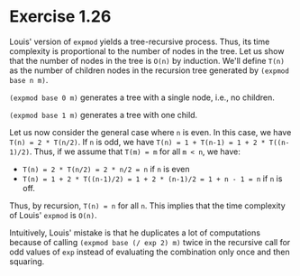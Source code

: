 # Exercise 1.26

Louis' version of `expmod` yields a tree-recursive process. Thus, its time complexity is proportional to the number of nodes in the tree. Let us show that the number of nodes in the tree is `O(n)` by induction. We'll define `T(n)` as the number of children nodes in the recursion tree generated by `(expmod base n m)`.

`(expmod base 0 m)` generates a tree with a single node, i.e., no children.

`(expmod base 1 m)` generates a tree with one child.

Let us now consider the general case where `n` is even. In this case, we have `T(n) = 2 * T(n/2)`. If `n` is odd, we have `T(n) = 1 + T(n-1) = 1 + 2 * T((n-1)/2)`. Thus, if we assume that `T(m) = m` for all `m < n`, we have:

- `T(n) = 2 * T(n/2) = 2 * n/2 = n` if `n` is even
- `T(n) = 1 + 2 * T((n-1)/2) = 1 + 2 * (n-1)/2 = 1 + n - 1 = n` if `n` is off.

Thus, by recursion, `T(n) = n` for all `n`. This implies that the time complexity of Louis' `expmod` is `O(n)`.

Intuitively, Louis' mistake is that he duplicates a lot of computations because of calling `(expmod base (/ exp 2) m)` twice in the recursive call for odd values of `exp` instead of evaluating the combination only once and then squaring.

